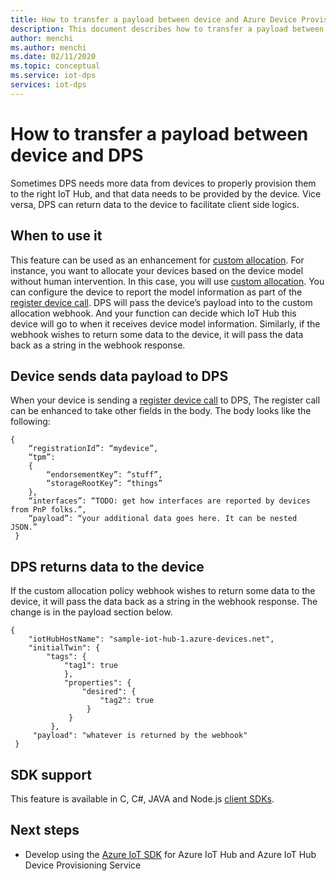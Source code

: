 ```yaml
---
title: How to transfer a payload between device and Azure Device Provisioning Service
description: This document describes how to transfer a payload between device and Device Provisioning Service (DPS)
author: menchi
ms.author: menchi
ms.date: 02/11/2020
ms.topic: conceptual
ms.service: iot-dps
services: iot-dps
---
```


# How to transfer a payload between device and DPS
Sometimes DPS needs more data from devices to properly provision them to the right IoT Hub, and that data needs to be provided by the device. Vice versa, DPS can return data to the device to facilitate client side logics. 

## When to use it
This feature can be used as an enhancement for [custom allocation](https://docs.microsoft.com/azure/iot-dps/how-to-use-custom-allocation-policies). For instance, you want to allocate your devices based on the device model without human intervention. In this case, you will use [custom allocation](https://docs.microsoft.com/azure/iot-dps/how-to-use-custom-allocation-policies). You can configure the device to report the model information as part of the [register device call](https://docs.microsoft.com/rest/api/iot-dps/runtimeregistration/registerdevice). DPS will pass the device’s payload into to the custom allocation webhook. And your function can decide which IoT Hub this device will go to when it receives device model information. Similarly, if the webhook wishes to return some data to the device, it will pass the data back as a string in the webhook response.  

## Device sends data payload to DPS
When your device is sending a [register device call](https://docs.microsoft.com/rest/api/iot-dps/runtimeregistration/registerdevice) to DPS, The register call can be enhanced to take other fields in the body. The body looks like the following: 
   ```
   { 
       “registrationId”: “mydevice”, 
       “tpm”:				 
       { 
           “endorsementKey”: “stuff”, 
           “storageRootKey”: “things” 
       }, 
       “interfaces”: “TODO: get how interfaces are reported by devices from PnP folks.”, 
       “payload”: “your additional data goes here. It can be nested JSON.” 
    } 
   ```

## DPS returns data to the device
If the custom allocation policy webhook wishes to return some data to the device, it will pass the data back as a string in the webhook response. The change is in the payload section below. 
   ```
   { 
       "iotHubHostName": "sample-iot-hub-1.azure-devices.net", 
       "initialTwin": { 
           "tags": { 
               "tag1": true 
               }, 
               "properties": { 
                   "desired": { 
                       "tag2": true 
                    } 
                } 
            }, 
        "payload": "whatever is returned by the webhook" 
    } 
   ```

## SDK support
This feature is available in C, C#, JAVA and Node.js [client SDKs](https://docs.microsoft.com/azure/iot-dps/).  

## Next steps
* Develop using the [Azure IoT SDK]( https://github.com/Azure/azure-iot-sdks) for Azure IoT Hub and Azure IoT Hub Device Provisioning Service
